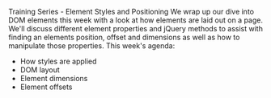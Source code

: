 Training Series - Element Styles and Positioning
We wrap up our dive into DOM elements this week with a look at how elements are laid out on a page. We'll discuss different element properties and jQuery methods to assist with finding an elements position, offset and dimensions as well as how to manipulate those properties.
This week's agenda:
* How styles are applied
* DOM layout
* Element dimensions
* Element offsets
